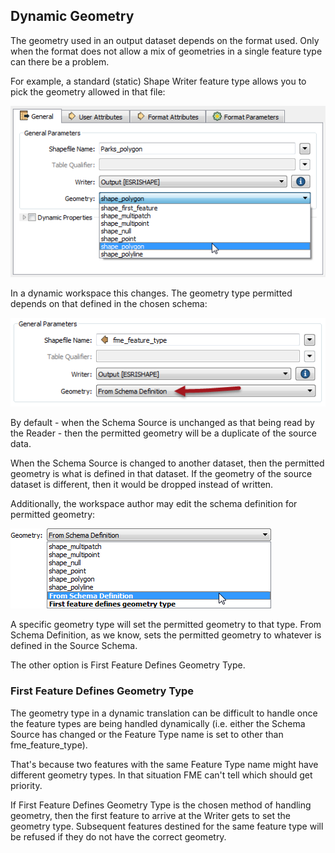 ## Dynamic Geometry ##

The geometry used in an output dataset depends on the format used. Only when the format does not allow a mix of geometries in a single feature type can there be a problem.

For example, a standard (static) Shape Writer feature type allows you to pick the geometry allowed in that file:

![](./Images/4.46.NonDynamicGeometrySetting.png)

In a dynamic workspace this changes. The geometry type permitted depends on that defined in the chosen schema:

![](./Images/4.47.DynamicGeometrySetting.png)

By default - when the Schema Source is unchanged as that being read by the Reader - then the permitted geometry will be a duplicate of the source data.

When the Schema Source is changed to another dataset, then the permitted geometry is what is defined in that dataset. If the geometry of the source dataset is different, then it would be dropped instead of written.

Additionally, the workspace author may edit the schema definition for permitted geometry:

![](./Images/4.48.DynamicGeometrySettings.png) 

A specific geometry type will set the permitted geometry to that type. From Schema Definition, as we know, sets the permitted geometry to whatever is defined in the Source Schema.

The other option is First Feature Defines Geometry Type.

### First Feature Defines Geometry Type ###

The geometry type in a dynamic translation can be difficult to handle once the feature types are being handled dynamically (i.e. either the Schema Source has changed or the Feature Type name is set to other than fme_feature_type).

That's because two features with the same Feature Type name might have different geometry types. In that situation FME can't tell which should get priority.

If First Feature Defines Geometry Type is the chosen method of handling geometry, then the first feature to arrive at the Writer gets to set the geometry type. Subsequent features destined for the same feature type will be refused if they do not have the correct geometry.